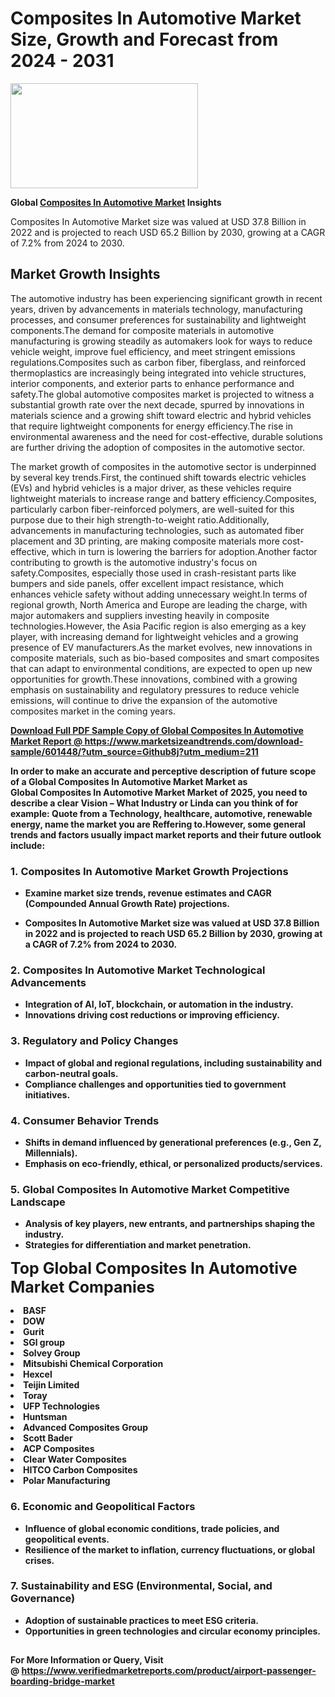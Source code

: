 <H1>Composites In Automotive Market Size, Growth and Forecast from 2024 - 2031</H1><img class="aligncenter size-medium wp-image-584254" src="https://thirdeyenews.in/wp-content/uploads/2024/09/Global-Market-Research-300x168.jpeg" alt="" width="300" height="168" /><p><strong>Global&nbsp;<a href="https://www.marketsizeandtrends.com/download-sample/601448/?utm_source=Github8j?utm_medium=211">Composites In Automotive Market</a> Insights</strong></p><p>Composites In Automotive Market size was valued at USD 37.8 Billion in 2022 and is projected to reach USD 65.2 Billion by 2030, growing at a CAGR of 7.2% from 2024 to 2030.</p><p><h2>Market Growth Insights</h2> <p>The automotive industry has been experiencing significant growth in recent years, driven by advancements in materials technology, manufacturing processes, and consumer preferences for sustainability and lightweight components.The demand for composite materials in automotive manufacturing is growing steadily as automakers look for ways to reduce vehicle weight, improve fuel efficiency, and meet stringent emissions regulations.Composites such as carbon fiber, fiberglass, and reinforced thermoplastics are increasingly being integrated into vehicle structures, interior components, and exterior parts to enhance performance and safety.The global automotive composites market is projected to witness a substantial growth rate over the next decade, spurred by innovations in materials science and a growing shift toward electric and hybrid vehicles that require lightweight components for energy efficiency.The rise in environmental awareness and the need for cost-effective, durable solutions are further driving the adoption of composites in the automotive sector.</p> <p><strong><a href="#"></a></strong></p> <p>The market growth of composites in the automotive sector is underpinned by several key trends.First, the continued shift towards electric vehicles (EVs) and hybrid vehicles is a major driver, as these vehicles require lightweight materials to increase range and battery efficiency.Composites, particularly carbon fiber-reinforced polymers, are well-suited for this purpose due to their high strength-to-weight ratio.Additionally, advancements in manufacturing technologies, such as automated fiber placement and 3D printing, are making composite materials more cost-effective, which in turn is lowering the barriers for adoption.Another factor contributing to growth is the automotive industry's focus on safety.Composites, especially those used in crash-resistant parts like bumpers and side panels, offer excellent impact resistance, which enhances vehicle safety without adding unnecessary weight.In terms of regional growth, North America and Europe are leading the charge, with major automakers and suppliers investing heavily in composite technologies.However, the Asia Pacific region is also emerging as a key player, with increasing demand for lightweight vehicles and a growing presence of EV manufacturers.As the market evolves, new innovations in composite materials, such as bio-based composites and smart composites that can adapt to environmental conditions, are expected to open up new opportunities for growth.These innovations, combined with a growing emphasis on sustainability and regulatory pressures to reduce vehicle emissions, will continue to drive the expansion of the automotive composites market in the coming years.</p> <p><strong><a href="#"></p><p><span class=""><strong>Download Full PDF Sample Copy of Global Composites In Automotive Market Report</strong> @ <a href="https://www.marketsizeandtrends.com/download-sample/601448/?utm_source=Github8j?utm_medium=211" target="_blank">https://www.marketsizeandtrends.com/download-sample/601448/?utm_source=Github8j?utm_medium=211</a></span></p><p>In order to make an accurate and perceptive description of future scope of a Global&nbsp;Composites In Automotive Market Market as Global&nbsp;Composites In Automotive Market Market of 2025, you need to describe a clear Vision &ndash; What Industry or Linda can you think of for example: Quote from a Technology, healthcare, automotive, renewable energy, name the market you are Reffering to.However, some general trends and factors usually impact market reports and their future outlook include:</p><h3>1.&nbsp;<strong>Composites In Automotive Market Growth Projections</strong></h3><ul><li>Examine market size trends, revenue estimates and CAGR (Compounded Annual Growth Rate) projections.</li><li><p>Composites In Automotive Market size was valued at USD 37.8 Billion in 2022 and is projected to reach USD 65.2 Billion by 2030, growing at a CAGR of 7.2% from 2024 to 2030.</p></li></ul><h3>2.&nbsp;<strong>Composites In Automotive Market Technological Advancements</strong></h3><ul><li>Integration of AI, IoT, blockchain, or automation in the industry.</li><li>Innovations driving cost reductions or improving efficiency.</li></ul><h3>3.&nbsp;<strong>Regulatory and Policy Changes</strong></h3><ul><li>Impact of global and regional regulations, including sustainability and carbon-neutral goals.</li><li>Compliance challenges and opportunities tied to government initiatives.</li></ul><h3>4.&nbsp;<strong>Consumer Behavior Trends</strong></h3><ul><li>Shifts in demand influenced by generational preferences (e.g., Gen Z, Millennials).</li><li>Emphasis on eco-friendly, ethical, or personalized products/services.</li></ul><h3>5.&nbsp;<strong>Global Composites In Automotive Market Competitive Landscape</strong></h3><ul><li>Analysis of key players, new entrants, and partnerships shaping the industry.</li><li>Strategies for differentiation and market penetration.</li></ul><p data-pm-slice="1 1 []"><span style="color: inherit; font-family: inherit; font-size: 25px;">Top Global Composites In Automotive Market Companies</span></p><div class="" data-test-id=""><p><li>BASF</li><li> DOW</li><li> Gurit</li><li> SGl group</li><li> Solvey Group</li><li> Mitsubishi Chemical Corporation</li><li> Hexcel</li><li> Teijin Limited</li><li> Toray</li><li> UFP Technologies</li><li> Huntsman</li><li> Advanced Composites Group</li><li> Scott Bader</li><li> ACP Composites</li><li> Clear Water Composites</li><li> HITCO Carbon Composites</li><li> Polar Manufacturing</li></p></div><h3>6.&nbsp;<strong>Economic and Geopolitical Factors</strong></h3><ul><li>Influence of global economic conditions, trade policies, and geopolitical events.</li><li>Resilience of the market to inflation, currency fluctuations, or global crises.</li></ul><h3>7.&nbsp;<strong>Sustainability and ESG (Environmental, Social, and Governance)</strong></h3><ul><li>Adoption of sustainable practices to meet ESG criteria.</li><li>Opportunities in green technologies and circular economy principles.</li></ul><h2><strong style="font-size: 14px;">For More Information or Query, Visit @&nbsp;</strong><a style="background-color: #ffffff; font-size: 14px;" href="https://www.marketsizeandtrends.com/report/composites-in-automotive-market/" target="_blank">https://www.verifiedmarketreports.com/product/airport-passenger-boarding-bridge-market</a></h2>
